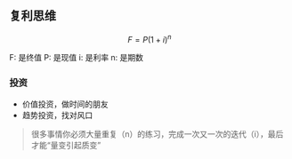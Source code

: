 ## 复利思维
$$
F=P(1+i)^n 
$$

F: 是终值 P: 是现值 i: 是利率 n: 是期数

### 投资

- 价值投资，做时间的朋友
- 趋势投资，找对风口

> 很多事情你必须大量重复（n）的练习，完成一次又一次的迭代（i），最后才能“量变引起质变”